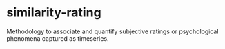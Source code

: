 # similarity-rating
Methodology to associate and quantify subjective ratings or psychological phenomena captured as timeseries.
